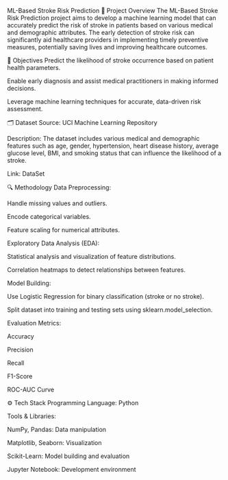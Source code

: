 ML-Based Stroke Risk Prediction
📝 Project Overview
The ML-Based Stroke Risk Prediction project aims to develop a machine learning model that can accurately predict the risk of stroke in patients based on various medical and demographic attributes. The early detection of stroke risk can significantly aid healthcare providers in implementing timely preventive measures, potentially saving lives and improving healthcare outcomes.

🎯 Objectives
Predict the likelihood of stroke occurrence based on patient health parameters.

Enable early diagnosis and assist medical practitioners in making informed decisions.

Leverage machine learning techniques for accurate, data-driven risk assessment.

🗂️ Dataset
Source: UCI Machine Learning Repository

Description: The dataset includes various medical and demographic features such as age, gender, hypertension, heart disease history, average glucose level, BMI, and smoking status that can influence the likelihood of a stroke.

Link: DataSet

🔍 Methodology
Data Preprocessing:

Handle missing values and outliers.

Encode categorical variables.

Feature scaling for numerical attributes.

Exploratory Data Analysis (EDA):

Statistical analysis and visualization of feature distributions.

Correlation heatmaps to detect relationships between features.

Model Building:

Use Logistic Regression for binary classification (stroke or no stroke).

Split dataset into training and testing sets using sklearn.model_selection.

Evaluation Metrics:

Accuracy

Precision

Recall

F1-Score

ROC-AUC Curve

⚙️ Tech Stack
Programming Language: Python

Tools & Libraries:

NumPy, Pandas: Data manipulation

Matplotlib, Seaborn: Visualization

Scikit-Learn: Model building and evaluation

Jupyter Notebook: Development environment

